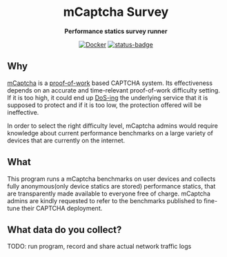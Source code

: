 <div align="center">
<h1>mCaptcha Survey</h1>
<p>

**Performance statics survey runner**

</p>

[![Docker](https://img.shields.io/docker/pulls/mcaptcha/survey)](https://hub.docker.com/r/mcaptcha/survey)
[![status-badge](https://ci.batsense.net/api/badges/mCaptcha/survey/status.svg)](https://ci.batsense.net/mCaptcha/survey)


</div>

## Why

[mCaptcha](https://mcaptcha.org) is a
[proof-of-work](https://en.wikipedia.org/wiki/Proof_of_work) based
CAPTCHA system. Its effectiveness depends on an accurate and
time-relevant proof-of-work difficulty setting. If it is too high, it
could end up
[DoS-ing](https://en.wikipedia.org/wiki/Denial-of-service_attack) the
underlying service that it is supposed to protect and if it is too low,
the protection offered will be ineffective.

In order to select the right difficulty level, mCaptcha admins would
require knowledge about current performance benchmarks on a large
variety of devices that are currently on the internet.


## What

This program runs a mCaptcha benchmarks on user devices and collects
fully anonymous(only device statics are stored) performance statics,
that are transparently made available to everyone free of charge.
mCaptcha admins are kindly requested to refer to the benchmarks
published to fine-tune their CAPTCHA deployment.


## What data do you collect?

TODO: run program, record and share actual network traffic logs
